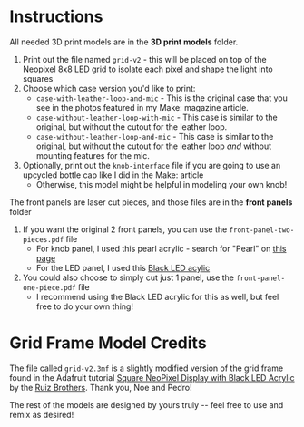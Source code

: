 # Instructions

All needed 3D print models are in the **3D print models** folder.

1. Print out the file named `grid-v2` - this will be placed on top of the Neopixel 8x8 LED grid to isolate each pixel and shape the light into squares
2. Choose which case version you'd like to print:
    - `case-with-leather-loop-and-mic` - This is the original case that you see in the photos featured in my Make: magazine article.
    - `case-without-leather-loop-with-mic` - This case is similar to the original, but without the cutout for the leather loop.
    - `case-without-leather-loop-and-mic` - This case is similar to the original, but without the cutout for the leather loop _and_ without mounting features for the mic.
3. Optionally, print out the `knob-interface` file if you are going to use an upcycled bottle cap like I did in the Make: article
    - Otherwise, this model might be helpful in modeling your own knob!

The front panels are laser cut pieces, and those files are in the **front panels** folder

1. If you want the original 2 front panels, you can use the `front-panel-two-pieces.pdf` file 
    - For knob panel, I used this pearl acrylic - search for "Pearl" on [this page](https://www.tapplastics.com/product/plastics/cut_to_size_plastic/acrylic_sheets_color/341)
    - For the LED panel, I used this [Black LED acylic](https://www.tapplastics.com/product/plastics/cut_to_size_plastic/black_led_sheet/668)
2. You could also choose to simply cut just 1 panel, use the `front-panel-one-piece.pdf` file
    - I recommend using the Black LED acrylic for this as well, but feel free to do your own thing!

# Grid Frame Model Credits

The file called `grid-v2.3mf` is a slightly modified version of the grid frame found in the Adafruit tutorial [Square NeoPixel Display with Black LED Acrylic](https://learn.adafruit.com/sqaure-neopixel-display-with-black-led-acrylic) by the [Ruiz Brothers](https://learn.adafruit.com/u/pixil3d). Thank you, Noe and Pedro!

The rest of the models are designed by yours truly -- feel free to use and remix as desired!